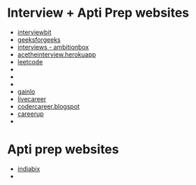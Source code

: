 # Interview + Apti Prep websites

- [interviewbit](https://www.interviewbit.com/)
- [geeksforgeeks](https://www.geeksforgeeks.org/)
- [interviews - ambitionbox](https://www.ambitionbox.com/interviews)
- [acetheinterview.herokuapp](https://acetheinterview.herokuapp.com/)
- [leetcode](https://leetcode.com/)
- []()
- []()
- []()
- [gainlo](http://www.gainlo.co/#!/)
- [livecareer](https://www.livecareer.com/)
- [codercareer.blogspot](http://codercareer.blogspot.com/)
- [careerup](https://careerup.com/)
- []()

# Apti prep websites

- [indiabix](https://www.indiabix.com/)
- []()